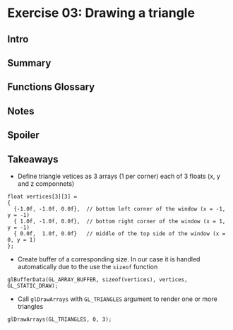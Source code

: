 # Exercise 03: Drawing a triangle

## Intro

## Summary

## Functions Glossary

## Notes

## Spoiler

## Takeaways

* Define triangle vetices as 3 arrays (1 per corner) each of 3 floats (x, y and z componnets)
```
float vertices[3][3] =
{
  {-1.0f, -1.0f, 0.0f},  // bottom left corner of the window (x = -1, y = -1)
  { 1.0f, -1.0f, 0.0f},  // bottom right corner of the window (x = 1, y = -1)
  { 0.0f,  1.0f, 0.0f}   // middle of the top side of the window (x = 0, y = 1)
};
```

* Create buffer of a corresponding size. In our case it is handled automatically due to the use the `sizeof` function
```
glBufferData(GL_ARRAY_BUFFER, sizeof(vertices), vertices, GL_STATIC_DRAW);
```

* Call `glDrawArrays` with `GL_TRIANGLES` argument to render one or more triangles
```
glDrawArrays(GL_TRIANGLES, 0, 3);
```